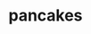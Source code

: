 ---
layout: smileys&emotion
title: pancakes
emoji: pancakes
permalink: 🥞.html
image: assets/img/3moji/pancakes.png
---